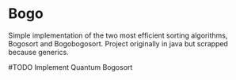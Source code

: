 Bogo
====

Simple implementation of the two most efficient sorting algorithms, Bogosort and Bogobogosort. Project originally in java but scrapped because generics.

#TODO
Implement Quantum Bogosort

